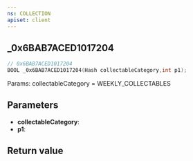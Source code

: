 ```yaml
---
ns: COLLECTION
apiset: client
---
```

## _0x6BAB7ACED1017204

```c
// 0x6BAB7ACED1017204
BOOL _0x6BAB7ACED1017204(Hash collectableCategory,int p1);
```

Params: collectableCategory = WEEKLY_COLLECTABLES

## Parameters
* **collectableCategory**:
* **p1**:

## Return value